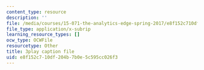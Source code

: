 ```yaml
---
content_type: resource
description: ''
file: /media/courses/15-071-the-analytics-edge-spring-2017/e8f152c710df204b7b0e5c595cc026f3_S-UZTbRqjeo.srt
file_type: application/x-subrip
learning_resource_types: []
ocw_type: OCWFile
resourcetype: Other
title: 3play caption file
uid: e8f152c7-10df-204b-7b0e-5c595cc026f3
---
```

